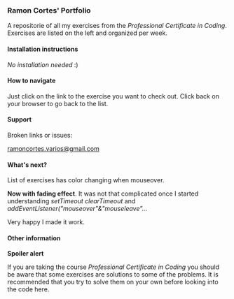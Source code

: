 ### Ramon Cortes' Portfolio

A repositorie of all my exercises from the *Professional Certificate in Coding*.
Exercises are listed on the left and organized per week.

#### Installation instructions

*No installation needed* :)

#### How to navigate

Just click on the link to the exercise you want to check out.
Click back on your browser to go back to the list.

#### Support

Broken links or issues:

ramoncortes.varios@gmail.com

#### What's next?

List of exercises has color changing when mouseover.

**Now with fading effect**. It was not that complicated once I started understanding *setTimeout clearTimeout* and *addEventListener("mouseover"&"mouseleave"...*

Very happy I made it work.

#### Other information

**Spoiler alert**

If you are taking the course *Professional Certificate in Coding* you should be aware that some exercises are solutions to some of the problems. It is recommended that you try to solve them on your own before looking into the code here.
